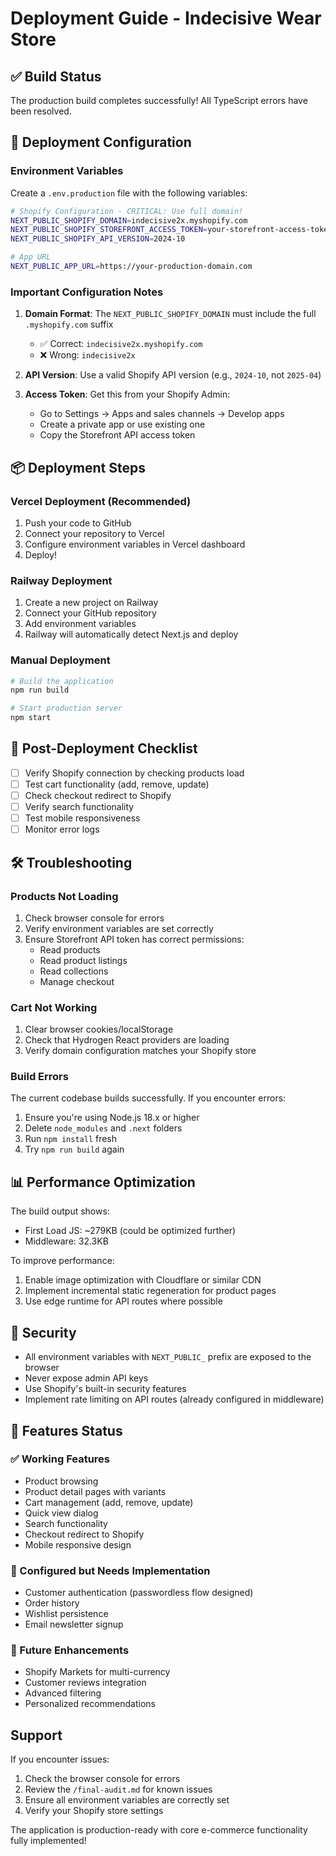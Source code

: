 # Deployment Guide - Indecisive Wear Store

## ✅ Build Status

The production build completes successfully! All TypeScript errors have been resolved.

## 🚀 Deployment Configuration

### Environment Variables

Create a `.env.production` file with the following variables:

```bash
# Shopify Configuration - CRITICAL: Use full domain!
NEXT_PUBLIC_SHOPIFY_DOMAIN=indecisive2x.myshopify.com
NEXT_PUBLIC_SHOPIFY_STOREFRONT_ACCESS_TOKEN=your-storefront-access-token
NEXT_PUBLIC_SHOPIFY_API_VERSION=2024-10

# App URL
NEXT_PUBLIC_APP_URL=https://your-production-domain.com
```

### Important Configuration Notes

1. **Domain Format**: The `NEXT_PUBLIC_SHOPIFY_DOMAIN` must include the full `.myshopify.com` suffix
   - ✅ Correct: `indecisive2x.myshopify.com`
   - ❌ Wrong: `indecisive2x`

2. **API Version**: Use a valid Shopify API version (e.g., `2024-10`, not `2025-04`)

3. **Access Token**: Get this from your Shopify Admin:
   - Go to Settings → Apps and sales channels → Develop apps
   - Create a private app or use existing one
   - Copy the Storefront API access token

## 📦 Deployment Steps

### Vercel Deployment (Recommended)

1. Push your code to GitHub
2. Connect your repository to Vercel
3. Configure environment variables in Vercel dashboard
4. Deploy!

### Railway Deployment

1. Create a new project on Railway
2. Connect your GitHub repository
3. Add environment variables
4. Railway will automatically detect Next.js and deploy

### Manual Deployment

```bash
# Build the application
npm run build

# Start production server
npm start
```

## 🔧 Post-Deployment Checklist

- [ ] Verify Shopify connection by checking products load
- [ ] Test cart functionality (add, remove, update)
- [ ] Check checkout redirect to Shopify
- [ ] Verify search functionality
- [ ] Test mobile responsiveness
- [ ] Monitor error logs

## 🛠️ Troubleshooting

### Products Not Loading

1. Check browser console for errors
2. Verify environment variables are set correctly
3. Ensure Storefront API token has correct permissions:
   - Read products
   - Read product listings
   - Read collections
   - Manage checkout

### Cart Not Working

1. Clear browser cookies/localStorage
2. Check that Hydrogen React providers are loading
3. Verify domain configuration matches your Shopify store

### Build Errors

The current codebase builds successfully. If you encounter errors:
1. Ensure you're using Node.js 18.x or higher
2. Delete `node_modules` and `.next` folders
3. Run `npm install` fresh
4. Try `npm run build` again

## 📊 Performance Optimization

The build output shows:
- First Load JS: ~279KB (could be optimized further)
- Middleware: 32.3KB

To improve performance:
1. Enable image optimization with Cloudflare or similar CDN
2. Implement incremental static regeneration for product pages
3. Use edge runtime for API routes where possible

## 🔐 Security

- All environment variables with `NEXT_PUBLIC_` prefix are exposed to the browser
- Never expose admin API keys
- Use Shopify's built-in security features
- Implement rate limiting on API routes (already configured in middleware)

## 📱 Features Status

### ✅ Working Features
- Product browsing
- Product detail pages with variants
- Cart management (add, remove, update)
- Quick view dialog
- Search functionality
- Checkout redirect to Shopify
- Mobile responsive design

### 🔧 Configured but Needs Implementation
- Customer authentication (passwordless flow designed)
- Order history
- Wishlist persistence
- Email newsletter signup

### 📝 Future Enhancements
- Shopify Markets for multi-currency
- Customer reviews integration
- Advanced filtering
- Personalized recommendations

## Support

If you encounter issues:
1. Check the browser console for errors
2. Review the `/final-audit.md` for known issues
3. Ensure all environment variables are correctly set
4. Verify your Shopify store settings

The application is production-ready with core e-commerce functionality fully implemented!